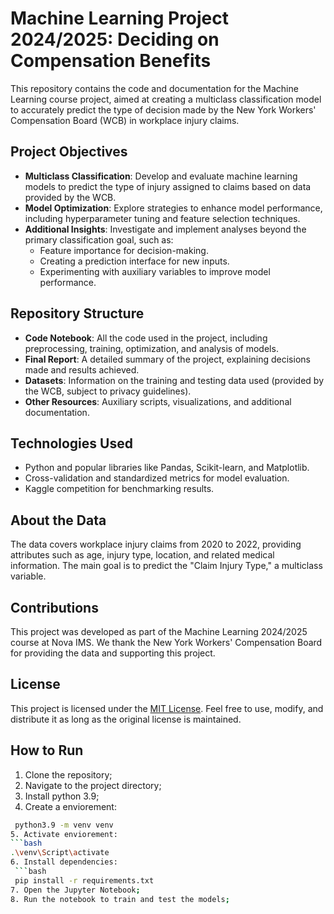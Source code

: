 # Machine Learning Project 2024/2025: Deciding on Compensation Benefits

This repository contains the code and documentation for the Machine Learning course project, aimed at creating a multiclass classification model to accurately predict the type of decision made by the New York Workers' Compensation Board (WCB) in workplace injury claims.

## Project Objectives
- **Multiclass Classification**: Develop and evaluate machine learning models to predict the type of injury assigned to claims based on data provided by the WCB.
- **Model Optimization**: Explore strategies to enhance model performance, including hyperparameter tuning and feature selection techniques.
- **Additional Insights**: Investigate and implement analyses beyond the primary classification goal, such as:
  - Feature importance for decision-making.
  - Creating a prediction interface for new inputs.
  - Experimenting with auxiliary variables to improve model performance.

## Repository Structure
- **Code Notebook**: All the code used in the project, including preprocessing, training, optimization, and analysis of models.
- **Final Report**: A detailed summary of the project, explaining decisions made and results achieved.
- **Datasets**: Information on the training and testing data used (provided by the WCB, subject to privacy guidelines).
- **Other Resources**: Auxiliary scripts, visualizations, and additional documentation.

## Technologies Used
- Python and popular libraries like Pandas, Scikit-learn, and Matplotlib.
- Cross-validation and standardized metrics for model evaluation.
- Kaggle competition for benchmarking results.

## About the Data
The data covers workplace injury claims from 2020 to 2022, providing attributes such as age, injury type, location, and related medical information. The main goal is to predict the "Claim Injury Type," a multiclass variable.

## Contributions
This project was developed as part of the Machine Learning 2024/2025 course at Nova IMS. We thank the New York Workers' Compensation Board for providing the data and supporting this project.

## License
This project is licensed under the [MIT License](LICENSE). Feel free to use, modify, and distribute it as long as the original license is maintained.

## How to Run
1. Clone the repository;
2. Navigate to the project directory;
3. Install python 3.9;
4. Create a enviorement:
  ```bash
   python3.9 -m venv venv
5. Activate enviorement:
  ```bash
  .\venv\Script\activate
6. Install dependencies:
   ```bash
   pip install -r requirements.txt
7. Open the Jupyter Notebook;
8. Run the notebook to train and test the models;
 

